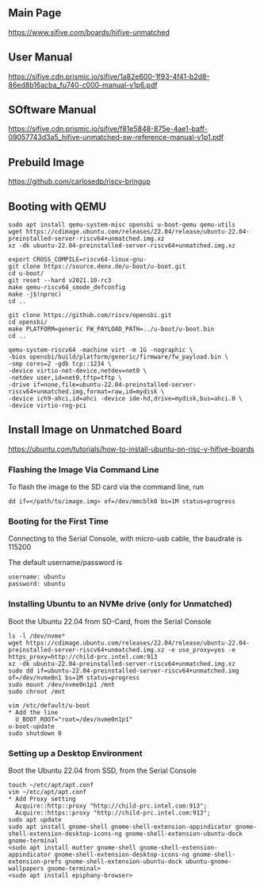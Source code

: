 ## Main Page

https://www.sifive.com/boards/hifive-unmatched

## User Manual

https://sifive.cdn.prismic.io/sifive/1a82e600-1f93-4f41-b2d8-86ed8b16acba_fu740-c000-manual-v1p6.pdf

## SOftware Manual
https://sifive.cdn.prismic.io/sifive/f81e5848-875e-4ae1-baff-09057743d3a5_hifive-unmatched-sw-reference-manual-v1p1.pdf

## Prebuild Image
https://github.com/carlosedp/riscv-bringup

## Booting with QEMU
```
sudo apt install qemu-system-misc opensbi u-boot-qemu qemu-utils
wget https://cdimage.ubuntu.com/releases/22.04/release/ubuntu-22.04-preinstalled-server-riscv64+unmatched.img.xz
xz -dk ubuntu-22.04-preinstalled-server-riscv64+unmatched.img.xz

export CROSS_COMPILE=riscv64-linux-gnu-
git clone https://source.denx.de/u-boot/u-boot.git
cd u-boot/
git reset --hard v2021.10-rc3
make qemu-riscv64_smode_defconfig
make -j$(nproc)
cd ..

git clone https://github.com/riscv/opensbi.git
cd opensbi/
make PLATFORM=generic FW_PAYLOAD_PATH=../u-boot/u-boot.bin
cd ..

qemu-system-riscv64 -machine virt -m 1G -nographic \
-bios opensbi/build/platform/generic/firmware/fw_payload.bin \
-smp cores=2 -gdb tcp::1234 \
-device virtio-net-device,netdev=net0 \
-netdev user,id=net0,tftp=tftp \
-drive if=none,file=ubuntu-22.04-preinstalled-server-riscv64+unmatched.img,format=raw,id=mydisk \
-device ich9-ahci,id=ahci -device ide-hd,drive=mydisk,bus=ahci.0 \
-device virtio-rng-pci
```

## Install Image on Unmatched Board
https://ubuntu.com/tutorials/how-to-install-ubuntu-on-risc-v-hifive-boards

### Flashing the Image Via Command Line
To flash the image to the SD card via the command line, run
```
dd if=</path/to/image.img> of=/dev/mmcblk0 bs=1M status=progress
```

### Booting for the First Time
Connecting to the Serial Console, with micro-usb cable, the baudrate is 115200

The default username/password is
```
username: ubuntu
password: ubuntu
```

### Installing Ubuntu to an NVMe drive (only for Unmatched)
Boot the Ubuntu 22.04 from SD-Card, from the Serial Console
```
ls -l /dev/nvme*
wget https://cdimage.ubuntu.com/releases/22.04/release/ubuntu-22.04-preinstalled-server-riscv64+unmatched.img.xz -e use_proxy=yes -e https_proxy=http://child-prc.intel.com:913
xz -dk ubuntu-22.04-preinstalled-server-riscv64+unmatched.img.xz
sudo dd if=ubuntu-22.04-preinstalled-server-riscv64+unmatched.img of=/dev/nvme0n1 bs=1M status=progress
sudo mount /dev/nvme0n1p1 /mnt
sudo chroot /mnt

vim /etc/default/u-boot
* Add the line
  U_BOOT_ROOT="root=/dev/nvme0n1p1"
u-boot-update
sudo shutdown 0
```

### Setting up a Desktop Environment
Boot the Ubuntu 22.04 from SSD, from the Serial Console
```
touch ~/etc/apt/apt.conf
vim ~/etc/apt/apt.conf
* Add Proxy setting
  Acquire::http::proxy "http://child-prc.intel.com:913";
  Acquire::https::proxy "http://child-prc.intel.com:913";
sudo apt update
sudo apt install gnome-shell gnome-shell-extension-appindicator gnome-shell-extension-desktop-icons-ng gnome-shell-extension-ubuntu-dock gnome-terminal
<sudo apt install mutter gnome-shell gnome-shell-extension-appindicator gnome-shell-extension-desktop-icons-ng gnome-shell-extension-prefs gnome-shell-extension-ubuntu-dock ubuntu-gnome-wallpapers gnome-terminal>
<sudo apt install epiphany-browser>
```
